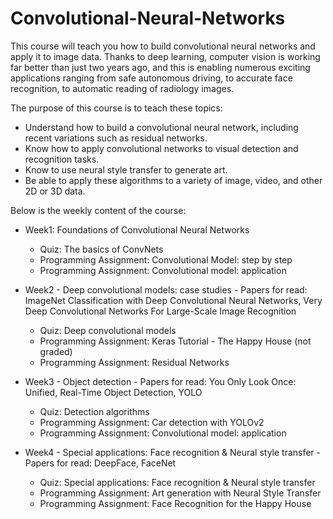 # Convolutional-Neural-Networks

This course will teach you how to build convolutional neural networks and apply it to image data. Thanks to deep learning, computer vision is working far better than just two years ago, and this is enabling numerous exciting applications ranging from safe autonomous driving, to accurate face recognition, to automatic reading of radiology images. 

The purpose of this course is to teach these topics:
- Understand how to build a convolutional neural network, including recent variations such as residual networks.
- Know how to apply convolutional networks to visual detection and recognition tasks.
- Know to use neural style transfer to generate art.
- Be able to apply these algorithms to a variety of image, video, and other 2D or 3D data.

Below is the weekly content of the course:
- Week1: Foundations of Convolutional Neural Networks
    - Quiz: The basics of ConvNets
    - Programming Assignment: Convolutional Model: step by step
    - Programming Assignment:  Convolutional model: application
- Week2 - Deep convolutional models: case studies - Papers for read: ImageNet Classification with Deep Convolutional Neural Networks, Very Deep Convolutional Networks For Large-Scale Image Recognition
    - Quiz:  Deep convolutional models
    - Programming Assignment: Keras Tutorial - The Happy House (not graded)
    - Programming Assignment:  Residual Networks
- Week3 - Object detection - Papers for read: You Only Look Once: Unified, Real-Time Object Detection, YOLO
    - Quiz: Detection algorithms
    - Programming Assignment: Car detection with YOLOv2
    - Programming Assignment:  Convolutional model: application

- Week4 - Special applications: Face recognition & Neural style transfer - Papers for read: DeepFace, FaceNet
    - Quiz: Special applications: Face recognition & Neural style transfer
    - Programming Assignment: Art generation with Neural Style Transfer
    - Programming Assignment: Face Recognition for the Happy House

